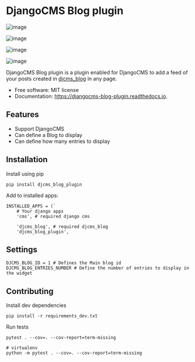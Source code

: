 # DjangoCMS Blog plugin


![image](https://img.shields.io/pypi/v/djangocms_blog_plugin.svg%0A%20%20%20%20%20:target:%20https://pypi.python.org/pypi/djangocms_blog_plugin)

![image](https://img.shields.io/travis/carlosmart626/djangocms_blog_plugin.svg%0A%20%20%20%20%20:target:%20https://travis-ci.org/carlosmart626/djangocms_blog_plugin)

![image](https://readthedocs.org/projects/djangocms-blog-plugin/badge/?version=latest%0A%20%20%20%20%20:target:%20https://djangocms-blog-plugin.readthedocs.io/en/latest/?badge=latest%0A%20%20%20%20%20:alt:%20Documentation%20Status)

![image](https://pyup.io/repos/github/carlosmart626/djangocms_blog_plugin/shield.svg%0A%20%20:target:%20https://pyup.io/repos/github/carlosmart626/djangocms_blog_plugin/%0A%20%20:alt:%20Updates)

DjangoCMS Blog plugin is a plugin enabled for DjangoCMS to add a feed of your posts created in [djcms_blog](https://github.com/CarlosMart626/djcms_blog) in any page.

-   Free software: MIT license
-   Documentation: <https://djangocms-blog-plugin.readthedocs.io>.


## Features
* Support DjangoCMS
* Can define a Blog to display
* Can define how many entries to display

## Installation

Install using pip
```
pip install djcms_blog_plugin
```

Add to installed apps:
```
INSTALLED_APPS = (`
    # Your django apps
    'cms', # required django cms
    
    'djcms_blog', # required djcms_blog
    'djcms_blog_plugin',
```

## Settings

```
DJCMS_BLOG_ID = 1 # Defines the Main blog id
DJCMS_BLOG_ENTRIES_NUMBER # Define the number of entries to display in the widget
```

## Contributing
Install dev dependencies
```
pip install -r requirements_dev.txt
```
Run tests
```
pytest . --cov=. --cov-report=term-missing

# virtualenv
python -m pytest . --cov=. --cov-report=term-missing
```
